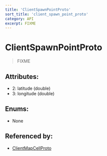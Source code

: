 ```yaml
---
title: 'ClientSpawnPointProto'
sort_title: 'client_spawn_point_proto'
category: API
excerpt: FIXME
---
```


# ClientSpawnPointProto

> FIXME

## Attributes:

- 2: latitude (double)
- 3: longitude (double)

## Enums:

- None

## Referenced by:

- [ClientMapCellProto](../ClientMapCellProto/)
